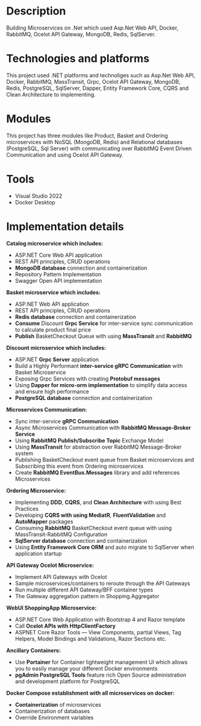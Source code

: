# Description
Building Microservices on .Net which used Asp.Net Web API, Docker, RabbitMQ, Ocelot API Gateway, MongoDB, Redis, SqlServer.

# Technologies and platforms
This project used .NET platforms and technoliges such as Asp.Net Web API, Docker, RabbitMQ, MassTransit, Grpc, Ocelot API Gateway, MongoDB, Redis, PostgreSQL, SqlServer, Dapper, Entity Framework Core, CQRS and Clean Architecture to implementing.

# Modules
This project has three modules like Product, Basket and Ordering microservices with NoSQL (MongoDB, Redis) and Relational databases (PostgreSQL, Sql Server) with communicating over RabbitMQ Event Driven Communication and using Ocelot API Gateway.

# Tools
- Visual Studio 2022
- Docker Desktop

# Implementation details
**Catalog microservice which includes:**
- ASP.NET Core Web API application
- REST API principles, CRUD operations
- **MongoDB database** connection and containerization
- Repository Pattern Implementation
- Swagger Open API implementation

**Basket microservice which includes:**
- ASP.NET Web API application
- REST API principles, CRUD operations
- **Redis database** connection and containerization
- **Consume** Discount **Grpc Service** for inter-service sync communication to calculate product final price
- **Publish** BasketCheckout Queue with using **MassTransit** and **RabbitMQ**

**Discount microservice which includes:**
- ASP.NET **Grpc Server** application
- Build a Highly Performant **inter-service gRPC Communication** with Basket Microservice
- Exposing Grpc Services with creating **Protobuf messages**
- Using **Dapper for micro-orm implementation** to simplify data access and ensure high performance
- **PostgreSQL database** connection and containerization

**Microservices Communication:**
- Sync inter-service **gRPC Communication**
- Async Microservices Communication with **RabbitMQ Message-Broker Service**
- Using **RabbitMQ Publish/Subscribe Topic** Exchange Model
- Using **MassTransit** for abstraction over RabbitMQ Message-Broker system
- Publishing BasketCheckout event queue from Basket microservices and Subscribing this event from Ordering microservices
- Create **RabbitMQ EventBus.Messages** library and add references Microservices

**Ordering Microservice:**
- Implementing **DDD**, **CQRS**, and **Clean Architecture** with using Best Practices
- Developing **CQRS with using MediatR**, **FluentValidation** and **AutoMapper** packages
- Consuming **RabbitMQ** BasketCheckout event queue with using MassTransit-RabbitMQ Configuration
- **SqlServer database** connection and containerization
- Using **Entity Framework Core ORM** and auto migrate to SqlServer when application startup

**API Gateway Ocelot Microservice:**
- Implement API Gateways with Ocelot
- Sample microservices/containers to reroute through the API Gateways
- Run multiple different API Gateway/BFF container types
- The Gateway aggregation pattern in Shopping.Aggregator

**WebUI ShoppingApp Microservice:**
- ASP.NET Core Web Application with Bootstrap 4 and Razor template
- Call **Ocelot APIs with HttpClientFactory**
- ASPNET Core Razor Tools — View Components, partial Views, Tag Helpers, Model Bindings and Validations, Razor Sections etc.

**Ancillary Containers:**
- Use **Portainer** for Container lightweight management UI which allows you to easily manage your different Docker environments
- **pgAdmin PostgreSQL Tools** feature rich Open Source administration and development platform for PostgreSQL

**Docker Compose establishment with all microservices on docker:**
- **Containerization** of microservices
- Containerization of databases
- Override Environment variables
